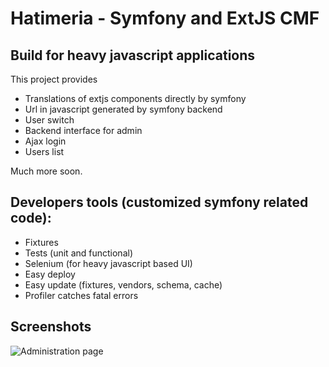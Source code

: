 # Hatimeria - Symfony and ExtJS CMF

## Build for heavy javascript applications

This project provides

 * Translations of extjs components directly by symfony
 * Url in javascript generated by symfony backend
 * User switch
 * Backend interface for admin
 * Ajax login
 * Users list

Much more soon.

## Developers tools (customized symfony related code):

* Fixtures
* Tests (unit and functional)
* Selenium (for heavy javascript based UI)
* Easy deploy
* Easy update (fixtures, vendors, schema, cache)
* Profiler catches fatal errors

## Screenshots

![Administration page](https://github.com/hatimeria/hatimeria/raw/master/app/Resources/doc/images/admin.png)